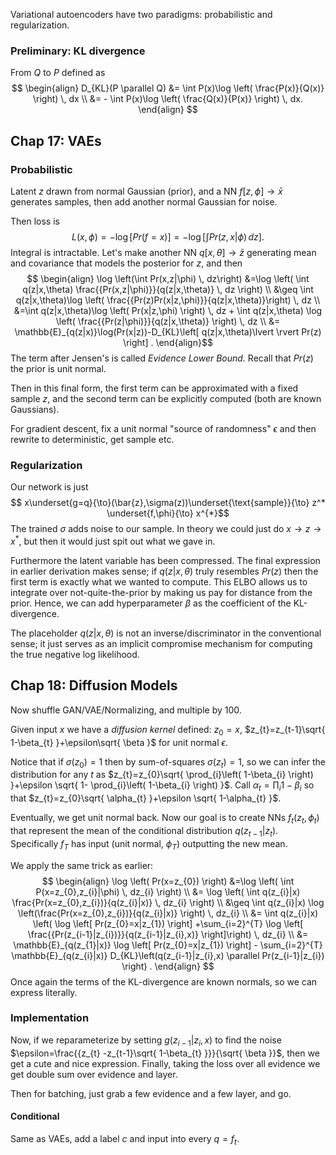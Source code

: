 Variational autoencoders have two paradigms: probabilistic and regularization.
### Preliminary: KL divergence
From $Q$ to $P$ defined as
$$
\begin{align}
D_{KL}(P \parallel Q) &= \int P(x)\log \left( \frac{P(x)}{Q(x)} \right)  \, dx  \\
&= - \int P(x)\log \left( \frac{Q(x)}{P(x)} \right)  \, dx.
\end{align}
$$
## Chap 17: VAEs
### Probabilistic
Latent $z$ drawn from normal Gaussian (prior), and a NN $f[z,\phi]\to \bar{x}$ generates samples, then add another normal Gaussian for noise.

Then loss is $$
L(x,\phi)=-\log \left[ Pr(f=x) \right] =-\log \left[ \int Pr(z,x|\phi) \, dz  \right] .$$
Integral is intractable. Let's make another NN $q[x,\theta]\to\bar{z}$ generating mean and covariance that models the posterior for $z$, and then $$
\begin{align}
\log \left(\int Pr(x,z|\phi) \, dz\right)  &=\log \left(  \int q(z|x,\theta) \frac{{Pr(x,z|\phi)}}{q(z|x,\theta)} \, dz  \right) \\
&\geq \int q(z|x,\theta)\log \left(  \frac{{Pr(z)Pr(x|z,\phi)}}{q(z|x,\theta)}\right)  \, dz  \\
&=\int q(z|x,\theta)\log \left( Pr(x|z,\phi) \right)  \, dz + \int q(z|x,\theta) \log \left( \frac{{Pr(z|\phi)}}{q(z|x,\theta)} \right) \, dz  \\
&= \mathbb{E}_{q(z|x)}\log(Pr(x|z))-D_{KL}\left[ q(z|x,\theta)\lvert  \rvert  Pr(z) \right] .
\end{align}$$
The term after Jensen's is called *Evidence Lower Bound.* Recall that $Pr(z)$ the prior is unit normal.

Then in this final form, the first term can be approximated with a fixed sample $z,$ and the second term can be explicitly computed (both are known Gaussians).

For gradient descent, fix a unit normal "source of randomness" $\epsilon$ and then rewrite to deterministic, get sample etc.
### Regularization
Our network is just $$
x\underset{g=q}{\to}(\bar{z},\sigma(z))\underset{\text{sample}}{\to} z^* \underset{f,\phi}{\to} x^{*}$$
The trained $\sigma$ adds noise to our sample. In theory we could just do $x\to z\to x^*,$ but then it would just spit out what we gave in.

Furthermore the latent variable has been compressed. The final expression in earlier derivation makes sense; if $q(z|x,\theta)$ truly resembles $Pr(z)$ then the first term is exactly what we wanted to compute. This ELBO allows us to integrate over not-quite-the-prior by making us pay for distance from the prior. Hence, we can add hyperparameter $\beta$ as the coefficient of the KL-divergence.

The placeholder $q(z|x,\theta)$ is not an inverse/discriminator in the conventional sense; it just serves as an implicit compromise mechanism for computing the true negative log likelihood.
## Chap 18: Diffusion Models
Now shuffle GAN/VAE/Normalizing, and multiple by 100.

Given input $x$ we have a *diffusion kernel* defined: $z_{0}=x,$ $z_{t}=z_{t-1}\sqrt{ 1-\beta_{t} }+\epsilon\sqrt{ \beta }$ for unit normal $\epsilon.$

Notice that if $\sigma(z_{0})=1$ then by sum-of-squares $\sigma(z_{t})=1,$ so we can infer the distribution for any $t$ as $z_{t}=z_{0}\sqrt{ \prod_{i}\left( 1-\beta_{i} \right) }+\epsilon \sqrt{ 1-  \prod_{i}\left( 1-\beta_{i} \right) }$. Call $\alpha_{t}=\prod_{i}1-\beta_{i}$ so that $z_{t}=z_{0}\sqrt{ \alpha_{t} }+\epsilon \sqrt{ 1-\alpha_{t} }$.

Eventually, we get unit normal back. Now our goal is to create NNs $f_{t}(z_{t},\phi_{t})$ that represent the mean of the conditional distribution $q(z_{t-1}|z_{t})$. Specifically $f_{T}$ has input (unit normal, $\phi_{T}$) outputting the new mean.

We apply the same trick as earlier:
$$
\begin{align}
\log \left(  Pr(x=z_{0}) \right)  &=\log \left( \int P(x=z_{0},z_{i}|\phi) \, dz_{i}  \right) \\
&= \log \left( \int q(z_{i}|x) \frac{Pr(x=z_{0},z_{i})}{q(z_{i}|x)} \, dz_{i}  \right)  \\
&\geq \int q(z_{i}|x) \log \left(\frac{Pr(x=z_{0},z_{i})}{q(z_{i}|x)}  \right)  \, dz_{i}  \\
&= \int q(z_{i}|x) \left( \log \left[ Pr(z_{0}=x|z_{1}) \right]  +\sum_{i=2}^{T} \log \left[ \frac{{Pr(z_{i-1}|z_{i})}}{q(z_{i-1}|z_{i},x)} \right]\right) \, dz_{i} \\
&= \mathbb{E}_{q(z_{1}|x)} \log \left[ Pr(z_{0}=x|z_{1})  \right] - \sum_{i=2}^{T} \mathbb{E}_{q(z_{i}|x)} D_{KL}\left(q(z_{i-1}|z_{i},x) \parallel Pr(z_{i-1}|z_{i})  \right) .
\end{align}
$$
Once again the terms of the KL-divergence are known normals, so we can express literally.

### Implementation
Now, if we reparameterize by setting $g(z_{i-1}|z_{i},x)$ to find the noise $\epsilon=\frac{{z_{t} -z_{t-1}\sqrt{ 1-\beta_{t} }}}{\sqrt{ \beta }}$, then we get a cute and nice expression. Finally, taking the loss over all evidence we get double sum over evidence and layer.

Then for batching, just grab a few evidence and a few layer, and go.
#### Conditional
Same as VAEs, add a label $c$ and input into every $q=f_{t}.$